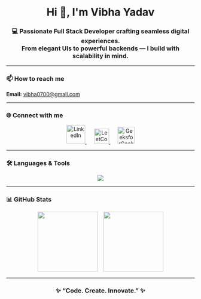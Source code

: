 <h1 align="center">Hi 👋, I'm Vibha Yadav</h1>

<h3 align="center">
💻 Passionate Full Stack Developer crafting seamless digital experiences.<br/>
From elegant UIs to powerful backends — I build with scalability in mind.
</h3>

---

### 📫 How to reach me  
**Email:** [vibha0700@gmail.com](mailto:vibha0700@gmail.com)

---

### 🌐 Connect with me  
<p align="center">
  <a href="https://linkedin.com/in/vibha-yadav" target="_blank">
    <img src="https://skillicons.dev/icons?i=linkedin" alt="LinkedIn" width="50"/>
  </a>
  &nbsp;&nbsp;&nbsp;&nbsp;
  <a href="https://leetcode.com/vibha_07" target="_blank">
    <img src="https://cdn.jsdelivr.net/npm/simple-icons@v3/icons/leetcode.svg" alt="LeetCode" width="40" height="40"/>
  </a>
  &nbsp;&nbsp;&nbsp;&nbsp;
  <a href="https://auth.geeksforgeeks.org/user/vibha07" target="_blank">
    <img src="https://upload.wikimedia.org/wikipedia/commons/4/43/GeeksforGeeks.svg" alt="GeeksforGeeks" width="45"/>
  </a>
</p>

---

### 🛠️ Languages & Tools  
<p align="center">
  <img src="https://skillicons.dev/icons?i=cpp,html,css,js,react,redux,nodejs,express,mongodb,python" />
</p>

---

### 📊 GitHub Stats  
<p align="center">
  <img height="160" src="https://github-readme-stats.vercel.app/api?username=vibhay007&show_icons=true&theme=tokyonight" />
  &nbsp;&nbsp;
  <img height="160" src="https://github-readme-stats.vercel.app/api/top-langs?username=vibhay007&layout=compact&theme=tokyonight" />
</p>

---

<h3 align="center">✨ “Code. Create. Innovate.” ✨</h3>


